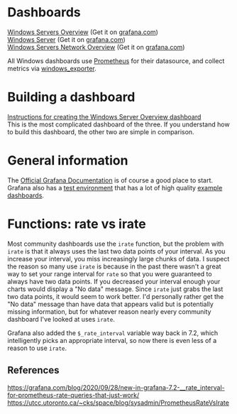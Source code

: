 # Dashboards 
[Windows Servers Overview](docs/Dashboard.WindowsServersOverview.md)  (Get it on [grafana.com](https://grafana.com/grafana/dashboards/21204-windows-servers-overview/))  
[Windows Server](docs/Dashboard.WindowsServer.md)    (Get it on [grafana.com](https://grafana.com/grafana/dashboards/21203-windows-server/))  
[Windows Servers Network Overview](docs/Dashboard.WindowsServersNetworkOverview.md)    (Get it on [grafana.com](https://grafana.com/grafana/dashboards/21206-network-overview/))  

All Windows dashboards use [Prometheus](https://prometheus.io/) for their datasource, and collect metrics via [windows_exporter](https://github.com/prometheus-community/windows_exporter).

# Building a dashboard
[Instructions for creating the Windows Server Overview dashboard](docs/Dashboard.WindowsServersOverview.Detail.md)  
This is the most complicated dashboard of the three. If you understand how to build this dashboard, the other two are simple in comparison.

# General information
The [Official Grafana Documentation](https://grafana.com/docs/grafana/latest/) is of course a good place to start. Grafana also has a [test environment](https://play.grafana.org/) that has a lot of high quality [example dashboards](https://play.grafana.org/dashboards).

# Functions: rate vs irate
Most community dashboards use the `irate` function, but the problem with `irate` is that it always uses the last two data points of your interval. As you increase your interval, you miss increasingly large chunks of data. I suspect the reason so many use `irate` is because in the past there wasn't a great way to set your range interval for `rate` so that you were guaranteed to always have two data points. If you decreased your interval enough your charts would display a "No data" message. Since `irate` just grabs the last two data points, it would seem to work better. I'd personally rather get the "No data" message than have data that appears valid but is potentially missing information, but for whatever reason nearly every community dashboard I've looked at uses `irate`.

Grafana also added the `$_rate_interval` variable way back in 7.2, which intelligently picks an appropriate interval, so now there is even less of a reason to use `irate`.

## References

https://grafana.com/blog/2020/09/28/new-in-grafana-7.2-__rate_interval-for-prometheus-rate-queries-that-just-work/  
https://utcc.utoronto.ca/~cks/space/blog/sysadmin/PrometheusRateVsIrate  

